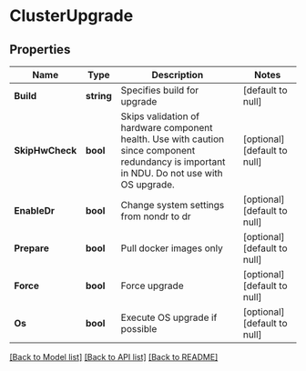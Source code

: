 # ClusterUpgrade

## Properties
Name | Type | Description | Notes
------------ | ------------- | ------------- | -------------
**Build** | **string** | Specifies build for upgrade | [default to null]
**SkipHwCheck** | **bool** | Skips validation of hardware component health. Use with caution since component redundancy is important in NDU. Do not use with OS upgrade. | [optional] [default to null]
**EnableDr** | **bool** | Change system settings from nondr to dr | [optional] [default to null]
**Prepare** | **bool** | Pull docker images only | [optional] [default to null]
**Force** | **bool** | Force upgrade | [optional] [default to null]
**Os** | **bool** | Execute OS upgrade if possible | [optional] [default to null]

[[Back to Model list]](../README.md#documentation-for-models) [[Back to API list]](../README.md#documentation-for-api-endpoints) [[Back to README]](../README.md)


